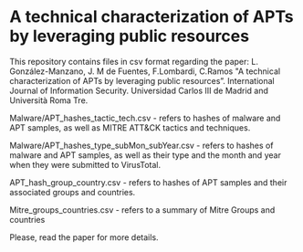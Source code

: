 # A technical characterization of APTs by leveraging public resources
This repository contains files in csv format regarding the paper: L. González-Manzano, J. M de Fuentes, F.Lombardi, C.Ramos "A technical characterization of APTs by leveraging public resources”. International Journal of Information Security. Universidad Carlos III de Madrid and Università Roma Tre.

Malware/APT_hashes_tactic_tech.csv - refers to hashes of malware and APT samples, as well as MITRE ATT\&CK tactics and techniques.

Malware/APT_hashes_type_subMon_subYear.csv - refers to hashes of malware and APT samples, as well as their type and the month and year when they were submitted to VirusTotal.

APT_hash_group_country.csv - refers to hashes of APT samples and their associated groups and countries.

Mitre_groups_countries.csv - refers to a summary of Mitre Groups and countries

Please, read the paper for more details. 
